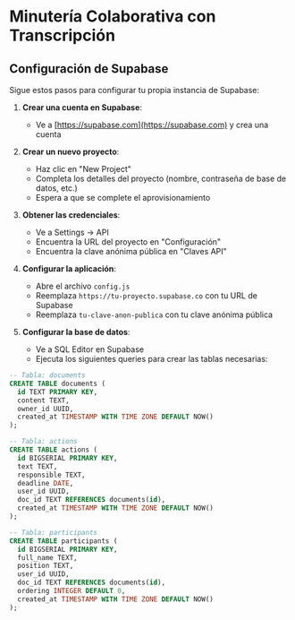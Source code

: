 # Minutería Colaborativa con Transcripción

## Configuración de Supabase

Sigue estos pasos para configurar tu propia instancia de Supabase:

1. **Crear una cuenta en Supabase**:
   - Ve a [https://supabase.com](https://supabase.com) y crea una cuenta

2. **Crear un nuevo proyecto**:
   - Haz clic en "New Project"
   - Completa los detalles del proyecto (nombre, contraseña de base de datos, etc.)
   - Espera a que se complete el aprovisionamiento

3. **Obtener las credenciales**:
   - Ve a Settings → API
   - Encuentra la URL del proyecto en "Configuración"
   - Encuentra la clave anónima pública en "Claves API"

4. **Configurar la aplicación**:
   - Abre el archivo `config.js`
   - Reemplaza `https://tu-proyecto.supabase.co` con tu URL de Supabase
   - Reemplaza `tu-clave-anon-publica` con tu clave anónima pública

5. **Configurar la base de datos**:
   - Ve a SQL Editor en Supabase
   - Ejecuta los siguientes queries para crear las tablas necesarias:

```sql
-- Tabla: documents
CREATE TABLE documents (
  id TEXT PRIMARY KEY,
  content TEXT,
  owner_id UUID,
  created_at TIMESTAMP WITH TIME ZONE DEFAULT NOW()
);

-- Tabla: actions
CREATE TABLE actions (
  id BIGSERIAL PRIMARY KEY,
  text TEXT,
  responsible TEXT,
  deadline DATE,
  user_id UUID,
  doc_id TEXT REFERENCES documents(id),
  created_at TIMESTAMP WITH TIME ZONE DEFAULT NOW()
);

-- Tabla: participants
CREATE TABLE participants (
  id BIGSERIAL PRIMARY KEY,
  full_name TEXT,
  position TEXT,
  user_id UUID,
  doc_id TEXT REFERENCES documents(id),
  ordering INTEGER DEFAULT 0,
  created_at TIMESTAMP WITH TIME ZONE DEFAULT NOW()
);
